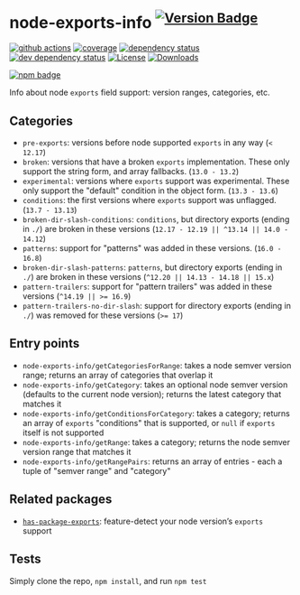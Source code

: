 # node-exports-info <sup>[![Version Badge][npm-version-svg]][package-url]</sup>

[![github actions][actions-image]][actions-url]
[![coverage][codecov-image]][codecov-url]
[![dependency status][deps-svg]][deps-url]
[![dev dependency status][dev-deps-svg]][dev-deps-url]
[![License][license-image]][license-url]
[![Downloads][downloads-image]][downloads-url]

[![npm badge][npm-badge-png]][package-url]

Info about node `exports` field support: version ranges, categories, etc.

## Categories
 - `pre-exports`: versions before node supported `exports` in any way (`< 12.17`)
 - `broken`: versions that have a broken `exports` implementation. These only support the string form, and array fallbacks. (`13.0 - 13.2`)
 - `experimental`: versions where `exports` support was experimental. These only support the "default" condition in the object form. (`13.3 - 13.6`)
 - `conditions`: the first versions where `exports` support was unflagged. (`13.7 - 13.13`)
 - `broken-dir-slash-conditions`: `conditions`, but directory exports (ending in `./`) are broken in these versions (`12.17 - 12.19 || ^13.14 || 14.0 - 14.12`)
 - `patterns`: support for "patterns" was added in these versions. (`16.0 - 16.8`)
 - `broken-dir-slash-patterns`: `patterns`, but directory exports (ending in `./`) are broken in these versions (`^12.20 || 14.13 - 14.18 || 15.x`)
 - `pattern-trailers`: support for "pattern trailers" was added in these versions (`^14.19 || >= 16.9`)
 - `pattern-trailers-no-dir-slash`: support for directory exports (ending in `./`) was removed for these versions (`>= 17`)

## Entry points
 - `node-exports-info/getCategoriesForRange`: takes a node semver version range; returns an array of categories that overlap it
 - `node-exports-info/getCategory`: takes an optional node semver version (defaults to the current node version); returns the latest category that matches it
 - `node-exports-info/getConditionsForCategory`: takes a category; returns an array of `exports` "conditions" that is supported, or `null` if `exports` itself is not supported
 - `node-exports-info/getRange`: takes a category; returns the node semver version range that matches it
 - `node-exports-info/getRangePairs`: returns an array of entries - each a tuple of "semver range" and "category"

## Related packages
 - [`has-package-exports`](https://www.npmjs.com/package/has-package-exports): feature-detect your node version’s `exports` support

## Tests
Simply clone the repo, `npm install`, and run `npm test`

[package-url]: https://npmjs.org/package/node-exports-info
[npm-version-svg]: https://versionbadg.es/inspect-js/node-exports-info.svg
[deps-svg]: https://david-dm.org/inspect-js/node-exports-info.svg
[deps-url]: https://david-dm.org/inspect-js/node-exports-info
[dev-deps-svg]: https://david-dm.org/inspect-js/node-exports-info/dev-status.svg
[dev-deps-url]: https://david-dm.org/inspect-js/node-exports-info#info=devDependencies
[npm-badge-png]: https://nodei.co/npm/node-exports-info.png?downloads=true&stars=true
[license-image]: https://img.shields.io/npm/l/node-exports-info.svg
[license-url]: LICENSE
[downloads-image]: https://img.shields.io/npm/dm/node-exports-info.svg
[downloads-url]: https://npm-stat.com/charts.html?package=node-exports-info
[codecov-image]: https://codecov.io/gh/inspect-js/node-exports-info/branch/main/graphs/badge.svg
[codecov-url]: https://app.codecov.io/gh/inspect-js/node-exports-info/
[actions-image]: https://img.shields.io/endpoint?url=https://github-actions-badge-u3jn4tfpocch.runkit.sh/inspect-js/node-exports-info
[actions-url]: https://github.com/inspect-js/node-exports-info/actions
